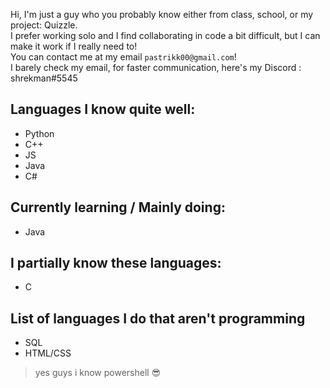Hi, I'm just a guy who you probably know either from class, school, or my project: Quizzle.\
I prefer working solo and I find collaborating in code a bit difficult, but I can make it work if I really need to!\
You can contact me at my email `pastrikk00@gmail.com`!\
I barely check my email, for faster communication, here's my Discord : shrekman#5545

## Languages I know quite well:
- Python
- C++
- JS
- Java
- C#

## Currently learning / Mainly doing:
- Java

## I partially know these languages:
- C

## List of languages I do that aren't programming
- SQL
- HTML/CSS


> yes guys i know powershell 😎

